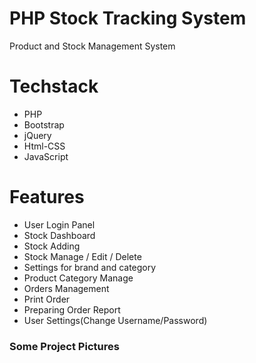 # PHP Stock Tracking System

Product and Stock Management System

# Techstack

- PHP
- Bootstrap
- jQuery
- Html-CSS
- JavaScript
 
 # Features
 
- User Login Panel
- Stock Dashboard 
- Stock Adding
- Stock Manage / Edit / Delete
- Settings for brand and category
- Product Category Manage
- Orders Management
- Print Order
- Preparing Order Report
- User Settings(Change Username/Password)

### Some Project Pictures


